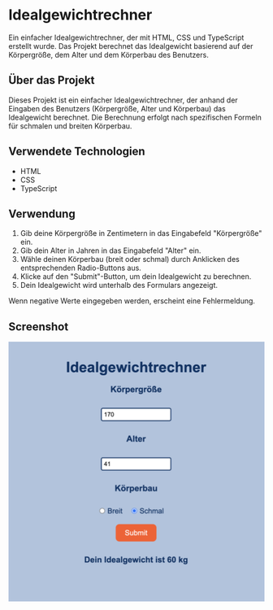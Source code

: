 # Idealgewichtrechner

Ein einfacher Idealgewichtrechner, der mit HTML, CSS und TypeScript erstellt wurde. Das Projekt berechnet das Idealgewicht basierend auf der Körpergröße, dem Alter und dem Körperbau des Benutzers.

## Über das Projekt
Dieses Projekt ist ein einfacher Idealgewichtrechner, der anhand der Eingaben des Benutzers (Körpergröße, Alter und Körperbau) das Idealgewicht berechnet. Die Berechnung erfolgt nach spezifischen Formeln für schmalen und breiten Körperbau.

## Verwendete Technologien
- HTML
- CSS
- TypeScript

## Verwendung
1. Gib deine Körpergröße in Zentimetern in das Eingabefeld "Körpergröße" ein.
2. Gib dein Alter in Jahren in das Eingabefeld "Alter" ein.
3. Wähle deinen Körperbau (breit oder schmal) durch Anklicken des entsprechenden Radio-Buttons aus.
4. Klicke auf den "Submit"-Button, um dein Idealgewicht zu berechnen.
5. Dein Idealgewicht wird unterhalb des Formulars angezeigt.

Wenn negative Werte eingegeben werden, erscheint eine Fehlermeldung.

## Screenshot
![screenshot](./src/assets/img/screenshot-app.png)